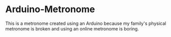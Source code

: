 # Arduino-Metronome
This is a metronome created using an Arduino because my family's physical metronome is broken and using an online metronome is boring.
